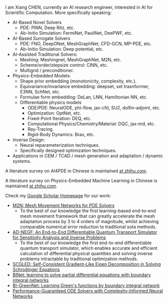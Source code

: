 I am Xiang CHEN, currently an AI research engineer, interested in AI for Scientific Computation. More specifically speaking:

- AI-Based Novel Solvers
    - PDE: PINN, Deep Ritz, etc.
    - Ab-Initio Simulation: FermiNet, PauliNet, DeePWF, etc.
- AI-Based Surrogate Solvers
    - PDE: FNO, DeepONet, MeshGraphNet, CFD-GCN, MP-PDE, etc.
    - Ab-Initio Simulation: Deep potential, etc.
- AI-Assisted Traditional Solvers:
    - Meshing: Meshingnet, MeshGraphNet, M2N, etc.
    - Scheme/order/stepsize control: CINN, etc.
    - Multigrid / preconditioner.
- Physics-Embedded Models:
    - Shape prior embedding (monotonicity, complexity, etc.).
    - Equivariance/invariance embedding: deepset, set trasnformer, E3NN, SchNet, etc.
    - Formulae form embedding: DeLan, LNN, Hamiltonian NN, etc.
    - Differentiable physics models
        - ODE/PDE: NeuralODE, phi-flow, jax-cfd, SU2, dolfin-adjoint, etc.
        - Optimization: OptNet, etc.
        - Fixed-Point Iteration: DEQ, etc.
        - Computational Physics/Chemistry/Material: DQC, jax-md, etc.
        - Ray-Tracing.
        - Rigid-Body Dynamics: Brax, etc.
- Inverse Design:
    - Neural reparameterization techniques.
    - Specifically designed optimization techniques.
- Applications in CEM / TCAD / mesh generation and adaptation / dynamic systems.

A literature survey on AI4PDE in Chinese is maintained [at zhihu.com](https://zhuanlan.zhihu.com/p/522145614).

A literature survey on Physics-Embedded Machine Learning in Chinese is maintained [at zhihu.com](https://zhuanlan.zhihu.com/p/574970271).

Check my [Google Scholar Homepage](https://scholar.google.com/citations?user=2cj3OTIAAAAJ&hl=zh-CN) for our work:

- [M2N: Mesh Movement Networks for PDE Solvers](https://arxiv.org/abs/2204.11188)
    - To the best of our knowledge the first learning-based end-to-end mesh movement framework that can greatly accelerate the mesh adaptation process by 3 to 4 orders of magnitude, whilst achieving comparable numerical error reduction to traditional sota methods.
- [AD-NEGF: An End-to-End Differentiable Quantum Transport Simulator for Sensitivity Analysis and Inverse Problems](https://arxiv.org/abs/2202.05098)
    - To the best of our knowledge the first end-to-end differentiable quantum transport simulator, which enables accurate and efficient calculation of differential physical quantities and solving inverse problems intractable by traditional optimization methods.
- [SCGLED: Self-Consistent Gradient-Like Eigen Decomposition in Solving Schrodinger Equations](https://arxiv.org/abs/2202.01388)
- [BINet: learning to solve partial differential equations with boundary integral networks](https://arxiv.org/abs/2110.00352)
- [BI-GreenNet: Learning Green's functions by boundary integral network](https://arxiv.org/abs/2204.13247)
- [Performance-Guaranteed ODE Solvers with Complexity-Informed Neural Networks](https://openreview.net/forum?id=bGwI4GxDSt)
